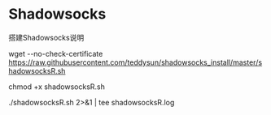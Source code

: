 # Shadowsocks
搭建Shadowsocks说明

wget --no-check-certificate https://raw.githubusercontent.com/teddysun/shadowsocks_install/master/shadowsocksR.sh



chmod +x shadowsocksR.sh



./shadowsocksR.sh 2>&1 | tee shadowsocksR.log
